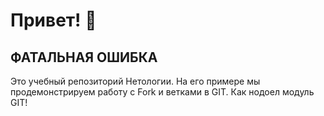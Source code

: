 # Привет! 👋
## ФАТАЛЬНАЯ ОШИБКА
Это учебный репозиторий Нетологии. На его примере мы продемонстрируем работу с Fork и ветками в GIT. 
Как нодоел модуль GIT!